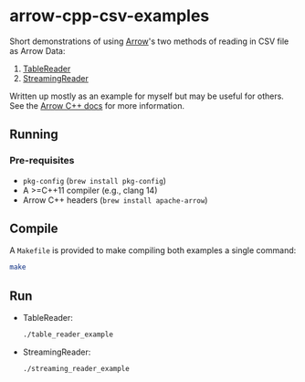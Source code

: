 # arrow-cpp-csv-examples

Short demonstrations of using [Arrow](https://arrow.apache.org)'s two methods of reading in CSV file as Arrow Data:

1. [TableReader](https://arrow.apache.org/docs/cpp/api/formats.html#_CPPv4N5arrow3csv11TableReaderE)
2. [StreamingReader](https://arrow.apache.org/docs/cpp/api/formats.html#_CPPv4N5arrow3csv15StreamingReaderE)

Written up mostly as an example for myself but may be useful for others. See the [Arrow C++ docs](https://arrow.apache.org/docs/cpp/csv.html) for more information.

## Running

### Pre-requisites

- `pkg-config` (`brew install pkg-config`)
- A >=C++11 compiler (e.g., clang 14)
- Arrow C++ headers (`brew install apache-arrow`)

## Compile

A `Makefile` is provided to make compiling both examples a single command:

```sh
make
```

## Run

- TableReader:

    ```sh
    ./table_reader_example
    ```
- StreamingReader:

    ```sh
    ./streaming_reader_example
    ```
